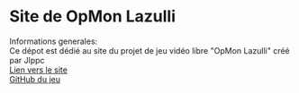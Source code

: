 # Site de OpMon Lazulli

Informations generales:<br/>
Ce dépot est dédié au site du projet de jeu vidéo libre "OpMon Lazulli" créé par Jlppc<br/>
<a href="http://opmon-game.ga">Lien vers le site</a><br/>
<a href="https://github.com/jlppc/OpMon"/>GitHub du jeu</a><br/>
